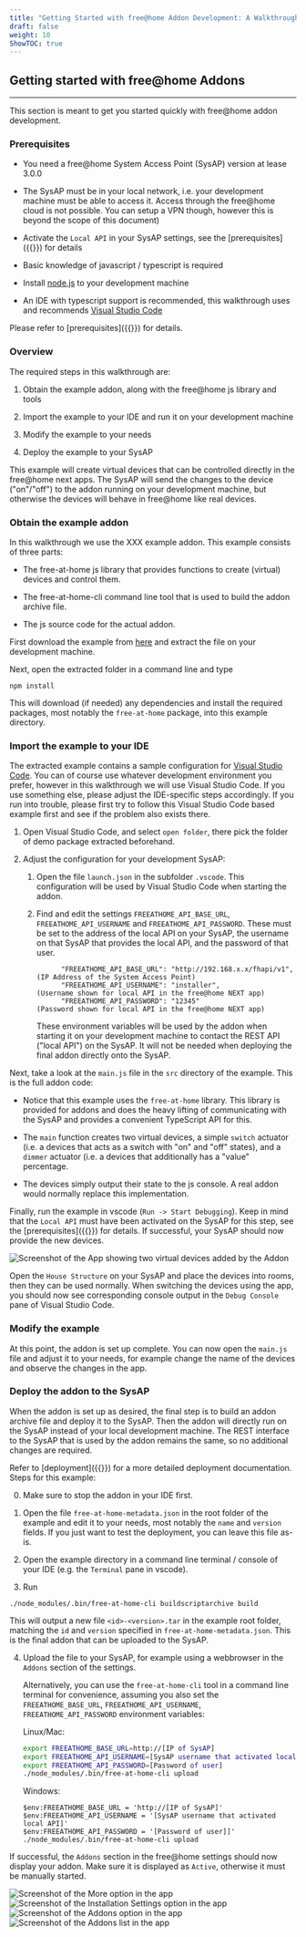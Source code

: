 ```yaml
---
title: "Getting Started with free@home Addon Development: A Walkthrough"
draft: false
weight: 10
ShowTOC: true
---
```


## Getting started with free@home Addons

------------------------------------------------------------------------

This section is meant to get you started quickly with free@home addon development.

### Prerequisites

- You need a free@home System Access Point (SysAP) version at lease 3.0.0

- The SysAP must be in your local network, i.e. your development machine must be able to access it.
  Access through the free@home cloud is not possible. You can setup a VPN though, however this is
  beyond the scope of this document)

- Activate the `Local API` in your SysAP settings, see the
  [prerequisites]({{<relref prerequisites>}}) for details

- Basic knowledge of javascript / typescript is required

- Install [node.js](https://nodejs.org/en/download/) to your development machine

- An IDE with typescript support is recommended, this walkthrough uses and recommends
  [Visual Studio Code](https://code.visualstudio.com/download)

Please refer to [prerequisites]({{<relref prerequisites>}}) for details.

### Overview

The required steps in this walkthrough are:

1. Obtain the example addon, along with the free@home js library and tools

2. Import the example to your IDE and run it on your development machine

3. Modify the example to your needs

4. Deploy the example to your SysAP

This example will create virtual devices that can be controlled directly in the free@home next apps.
The SysAP will send the changes to the device ("on"/"off") to the addon running on your development
machine, but otherwise the devices will behave in free@home like real devices.

### Obtain the example addon

In this walkthrough we use the XXX example addon. This example consists of three parts:

- The free-at-home js library that provides functions to create (virtual) devices and control them.

- The free-at-home-cli command line tool that is used to build the addon archive file.

- The js source code for the actual addon.

First download the example from [here]() and extract the file on your development machine.

Next, open the extracted folder in a command line and type

```shell
npm install
```

This will download (if needed) any dependencies and install the required packages, most notably the
`free-at-home` package, into this example directory.

### Import the example to your IDE

The extracted example contains a sample configuration for
[Visual Studio Code](https://code.visualstudio.com/). You can of course use whatever development
environment you prefer, however in this walkthrough we will use Visual Studio Code. If you use
something else, please adjust the IDE-specific steps accordingly. If you run into trouble, please
first try to follow this Visual Studio Code based example first and see if the problem also exists
there.

1. Open Visual Studio Code, and select `open folder`, there pick the folder of demo package
   extracted beforehand.

2. Adjust the configuration for your development SysAP:

   1. Open the file `launch.json` in the subfolder `.vscode`. This configuration will be used by
      Visual Studio Code when starting the addon.

   2. Find and edit the settings `FREEATHOME_API_BASE_URL`, `FREEATHOME_API_USERNAME` and
      `FREEATHOME_API_PASSWORD`. These must be set to the address of the local API on your SysAP,
      the username on that SysAP that provides the local API, and the password of that user.
      ```
            "FREEATHOME_API_BASE_URL": "http://192.168.x.x/fhapi/v1", (IP Address of the System Access Point)
            "FREEATHOME_API_USERNAME": "installer",                   (Username shown for local API in the free@home NEXT app)
            "FREEATHOME_API_PASSWORD": "12345"                        (Password shown for local API in the free@home NEXT app)
      ```

      These environment variables will be used by the addon when starting it on your development
      machine to contact the REST API ("local API") on the SysAP. It will not be needed when
      deploying the final addon directly onto the SysAP.

Next, take a look at the `main.js` file in the `src` directory of the example. This is the full
addon code:

- Notice that this example uses the `free-at-home` library. This library is provided for addons and
  does the heavy lifting of communicating with the SysAP and provides a convenient TypeScript API
  for this.

- The `main` function creates two virtual devices, a simple `switch` actuator (i.e. a devices that
  acts as a switch with "on" and "off" states), and a `dimmer` actuator (i.e. a devices that
  additionally has a "value" percentage.

- The devices simply output their state to the js console. A real addon would normally replace this
  implementation.

Finally, run the example in vscode (`Run -> Start Debugging`). Keep in mind that the `Local API`
must have been activated on the SysAP for this step, see the
[prerequisites]({{<relref prerequisites>}}) for details. If successful, your SysAP should now
provide the new devices.

![Screenshot of the App showing two virtual devices added by the Addon](app_actuators.jpg "When addon is running, the virtual devices appear in the app and can be controlled")

Open the `House Structure` on your SysAP and place the devices into rooms,
then they can be used normally. When switching the devices using the app, you should now see
corresponding console output in the `Debug Console` pane of Visual Studio Code.

### Modify the example

At this point, the addon is set up complete. You can now open the `main.js` file and adjust it to
your needs, for example change the name of the devices and observe the changes in the app.

### Deploy the addon to the SysAP

When the addon is set up as desired, the final step is to build an addon archive file and deploy
it to the SysAP. Then the addon will directly run on the SysAP instead of your local development
machine. The REST interface to the SysAP that is used by the addon remains the same, so no
additional changes are required.

Refer to [deployment]({{<relref deployment>}}) for a more detailed deployment documentation. Steps
for this example:

0. Make sure to stop the addon in your IDE first.

1. Open the file `free-at-home-metadata.json` in the root folder of the example and edit it to your
   needs, most notably the `name` and `version` fields. If you just want to test the deployment, you
   can leave this file as-is.

2. Open the example directory in a command line terminal / console of your IDE (e.g. the `Terminal`
   pane in vscode).

3. Run
  ```shell
  ./node_modules/.bin/free-at-home-cli buildscriptarchive build
  ```

  This will output a new file `<id>-<version>.tar` in the example root folder, matching the `id` and
  `version` specified in `free-at-home-metadata.json`. This is the final addon that can be uploaded
  to the SysAP.

4. Upload the file to your SysAP, for example using a webbrowser in the `Addons` section of the
   settings.

   Alternatively, you can use the `free-at-home-cli` tool in a command line terminal for
   convenience, assuming you also set the `FREEATHOME_BASE_URL`, `FREEATHOME_API_USERNAME`,
   `FREEATHOME_API_PASSWORD` environment variables:

   Linux/Mac:
   ```bash
   export FREEATHOME_BASE_URL=http://[IP of SysAP]
   export FREEATHOME_API_USERNAME=[SysAP username that activated local API]
   export FREEATHOME_API_PASSWORD=[Password of user]
   ./node_modules/.bin/free-at-home-cli upload
   ```

   Windows:
   ```
   $env:FREEATHOME_BASE_URL = 'http://[IP of SysAP]'
   $env:FREEATHOME_API_USERNAME = '[SysAP username that activated local API]'
   $env:FREEATHOME_API_PASSWORD = '[Password of user]]'
   ./node_modules/.bin/free-at-home-cli upload
   ```

If successful, the `Addons` section in the free@home settings should now display your addon.
Make sure it is displayed as `Active`, otherwise it must be manually started.

![Screenshot of the More option in the app](addon_active_1.jpg "Verify addon is active step 1: Open More page in the app")
![Screenshot of the Installation Settings option in the app](addon_active_2.jpg "Verify addon is active step 2: Open Installation Settings in the app")
![Screenshot of the Addons option in the app](addon_active_3.jpg "Verify addon is active step 3: Open Addons in the app")
![Screenshot of the Addons list in the app](addon_active_4.jpg "Verify addon is active step 4: New Addon should be listed as Active in Addons list")

